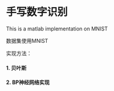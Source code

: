 # 手写数字识别

This is a matlab implementation on MNIST

数据集使用MNIST

实现方法：

#### 1. 贝叶斯

#### 2. BP神经网络实现

